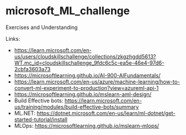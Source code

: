 # microsoft_ML_challenge
Exercises and Understanding

Links:
- https://learn.microsoft.com/en-us/users/cloudskillschallenge/collections/zkgzhgdd5613?WT.mc_id=cloudskillschallenge_9fdc6c5c-ea5e-46e4-97d6-2cbfa3603a73
- https://microsoftlearning.github.io/AI-900-AIFundamentals/
- https://learn.microsoft.com/en-us/azure/machine-learning/how-to-convert-ml-experiment-to-production?view=azureml-api-1
- https://microsoftlearning.github.io/mslearn-aml-design/
- Build Effective bots: https://learn.microsoft.com/en-us/training/modules/build-effective-bots/summary
- ML.NET: https://dotnet.microsoft.com/en-us/learn/ml-dotnet/get-started-tutorial/install
- MLOps: https://microsoftlearning.github.io/mslearn-mlops/
